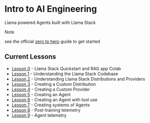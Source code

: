 # Intro to AI Engineering

Llama powered Agents built with Llama Stack

> [!NOTE]
> see the official [zero to hero](https://github.com/meta-llama/llama-stack/tree/main/docs/zero_to_hero_guide) guide to get started


## Current Lessons

- [Lesson 0](./lesson_0/README.md) - Llama Stack Quickstart and RAG app Colab
- [Lesson 1](./lesson_1/README.md) - Understanding the Llama Stack Codebase
- [Lesson 2](./lesson_2/README.md) - Understanding Llama Stack Distributions and Providers
- [Lesson 3](./lesson_3/README.md) - Creating a Custom Distribution
- [Lesson 4](./lesson_4/README.md) - Creating a Custom Provider
- [Lesson 5](./lesson_5/README.md) - Creating an Agent
- [Lesson 6](./lesson_6/README.md) - Creating an Agent with tool use
- [Lesson 7](./lesson_7/README.md) - Creating systems of Agents
- [Lesson 8](./lesson_8/README.md) - Post-training telemetry
- [Lesson 9](./lesson_9/README.md) - Agent telemetry